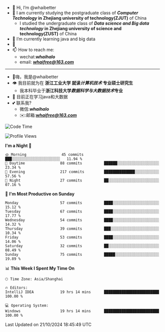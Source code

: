 - 👋 Hi, I’m @whaibetter
- 👀 I am currently studying the postgraduate class of ***Computer Technology* in Zhejiang university of technology(ZJUT)** of China
  -  I studied the undergraduate class of ***Data science and Big data technology* in Zhejiang university of science and technology(ZUST)** of China
- 🌱 I’m currently learning java and big data
- 💞️ 
- 📫 How to reach me: 
  - wechat:***whaihalo***
  - email: ***whaifree@163.com***
 ------------------------
- 👋嗨，我是@whaibetter
- 👁 我目前就为在 **浙江工业大学 就读*计算机技术* 专业硕士研究生**
  - 我本科毕业于**浙江科技大学*数据科学与大数据技术*专业**
- 🌴 目前正在学习java和大数据
- 💕 联系我?
  - 微信:***whaihalo***
  - ✉️:邮箱:***whaifree@163.com***

<!--START_SECTION:waka-->
![Code Time](http://img.shields.io/badge/Code%20Time-549%20hrs%2011%20mins-blue)

![Profile Views](http://img.shields.io/badge/Profile%20Views-0-blue)

**I'm a Night 🦉** 

```text
🌞 Morning                45 commits          ███░░░░░░░░░░░░░░░░░░░░░░   11.94 % 
🌆 Daytime                88 commits          ██████░░░░░░░░░░░░░░░░░░░   23.34 % 
🌃 Evening                217 commits         ██████████████░░░░░░░░░░░   57.56 % 
🌙 Night                  27 commits          ██░░░░░░░░░░░░░░░░░░░░░░░   07.16 % 
```
📅 **I'm Most Productive on Sunday** 

```text
Monday                   57 commits          ████░░░░░░░░░░░░░░░░░░░░░   15.12 % 
Tuesday                  67 commits          ████░░░░░░░░░░░░░░░░░░░░░   17.77 % 
Wednesday                54 commits          ████░░░░░░░░░░░░░░░░░░░░░   14.32 % 
Thursday                 39 commits          ███░░░░░░░░░░░░░░░░░░░░░░   10.34 % 
Friday                   53 commits          ████░░░░░░░░░░░░░░░░░░░░░   14.06 % 
Saturday                 32 commits          ██░░░░░░░░░░░░░░░░░░░░░░░   08.49 % 
Sunday                   75 commits          █████░░░░░░░░░░░░░░░░░░░░   19.89 % 
```


📊 **This Week I Spent My Time On** 

```text
🕑︎ Time Zone: Asia/Shanghai

🔥 Editors: 
IntelliJ IDEA            19 hrs 14 mins      █████████████████████████   100.00 % 

💻 Operating System: 
Windows                  19 hrs 14 mins      █████████████████████████   100.00 % 
```


 Last Updated on 21/10/2024 18:45:49 UTC
<!--END_SECTION:waka-->
